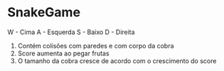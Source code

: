 # SnakeGame

W - Cima
A - Esquerda
S - Baixo
D - Direita

1. Contém colisões com paredes e com corpo da cobra
2. Score aumenta ao pegar frutas
3. O tamanho da cobra cresce de acordo com o crescimento do score
